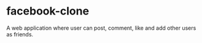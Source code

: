 # facebook-clone

A web application where user can post, comment, like and add other users as friends.
